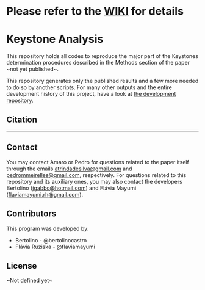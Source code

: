# Please refer to the [WIKI](https://github.com/MeirellesLab/keystone-analysis/wiki) for details

# Keystone Analysis

This repository holds all codes to reproduce the major part of the Keystones determination procedures described in the Methods section of the paper ~not yet published~.

This repository generates only the published results and a few more needed to do so by another scripts. For many other outputs and the entire development history of this project, have a look at [the development repository](https://bitbucket.org/bertolinocastro/the_model).

## Citation

***

## Contact

You may contact Amaro or Pedro for questions related to the paper itself through the emails atrindadesilva@gmail.com  and pedrommeirelles@gmail.com, respectively.
For questions related to this repository and its auxiliary ones, you may also contact the developers Bertolino (jgabbc@hotmail.com) and Flávia Mayumi (flaviamayumi.rh@gmail.com).

## Contributors

This program was developed by:
- Bertolino - @bertolinocastro
- Flávia Ruziska - @flaviamayumi

## License

~Not defined yet~
